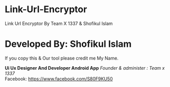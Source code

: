 # Link-Url-Encryptor
Link Url Encryptor By Team X 1337 &amp; Shofikul Islam 
<h1>Developed By: Shofikul Islam</h1>
If you copy this & Our tool please  credit me My Name.

<strong>Ui Ux Designer And Developer Android App</strong>
<i>Founder & administer : Team x 1337</i> <br>
Facebook: https://www.facebook.com/S80F9KU50

